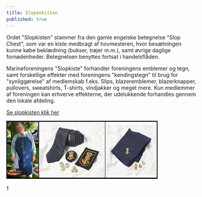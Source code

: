 ```yaml
---
title: Slopenkisten
published: true
---
```



Ordet "Slopkisten" stammer fra den gamle engelske betegnelse "Slop Chest", som var en kiste medbragt af hovmesteren, hvor besætningen kunne købe beklædning (bukser, trøjer m.m.), samt øvrige daglige fornødenheder.
Betegnelsen benyttes fortsat i handelsflåden.

Marineforeningens "Slopkiste" forhandler foreningens emblemer og tegn, samt forskellige effekter med foreningens "kendingstegn" til brug for "synliggørelse" af medlemskab f.eks. Slips, blazeremblemer, blazerknapper, pullovers, sweatshirts, T-shirts, vindjakker og meget mere.
Kun medlemmer af foreningen kan erhverve effekterne, der udelukkende forhandles gennem den lokale afdeling.

[Se slopkisten klik her](http://www.grenaamarineforening.dk/programmer/slop_varekatalog.pdf)

![Slopkisten](/assets/img/slopkisten.gif)

1
